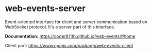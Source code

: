 # web-events-server
Event-oriented interface for client and server communication based on WebSocket protocol. It's a server part of this interface.

**Documentation:** https://coder911th.github.io/web-events/#home

Client part: https://www.npmjs.com/package/web-events-client